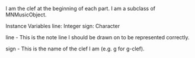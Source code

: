 I am the clef at the beginning of each part. I am a subclass of MNMusicObject.

Instance Variables
	line:		Integer
	sign:		Character

line
	- This is the note line I should be drawn on to be represented correctly.

sign
	- This is the name of the clef I am (e.g. g for g-clef).
